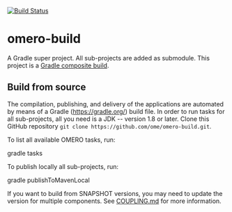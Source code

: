 [![Build Status](https://travis-ci.org/ome/omero-build.png)](https://travis-ci.org/ome/omero-build)

# omero-build

A Gradle super project. All sub-projects are added as submodule.
This project is a [Gradle composite build](https://docs.gradle.org/current/userguide/composite_builds.html).


## Build from source

The compilation, publishing, and delivery of the applications are
automated by means of a Gradle (https://gradle.org/) build file.
In order to run tasks for all sub-projects, all you need is
a JDK -- version 1.8 or later.
Clone this GitHub repository `git clone https://github.com/ome/omero-build.git`.

To list all available OMERO tasks, run:

  gradle tasks

To publish locally all sub-projects, run:

  gradle publishToMavenLocal

If you want to build from SNAPSHOT versions, you may need to update
the version for multiple components. See [COUPLING.md](./COUPLING.md)
for more information.
